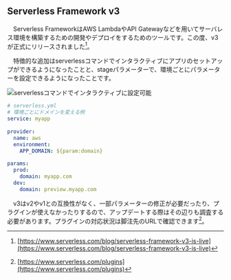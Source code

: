 ## Serverless Framework v3
　Serverless FrameworkはAWS LambdaやAPI Gatewayなどを用いてサーバレス環境を構築するための開発やデプロイをするためのツールです。この度、v3が正式にリリースされました[^serverless_V3]。

　特徴的な追加はserverlessコマンドでインタラクティブにアプリのセットアップができるようになったことと、stageパラメーターで、環境ごとにパラメーターを設定できるようになったことです。

![serverlessコマンドでインタラクティブに設定可能](/images/web_changelog_2022part1/frameworks/serverless-command-sample.png)

```yaml
# serverless.yml
# 環境ごとにドメインを変える例
service: myapp
 
provider:
  name: aws
  environment:
    APP_DOMAIN: ${param:domain}
 
params:
  prod:
    domain: myapp.com
  dev:
    domain: preview.myapp.com
```

　v3はv2やv1との互換性がなく、一部パラメーターの修正が必要だったり、プラグインが使えなかったりするので、アップデートする際はその辺りも調査する必要があります。プラグインの対応状況は脚注先のURLで確認できます[^serverless_plugins]。

[^serverless_V3]: [https://www.serverless.com/blog/serverless-framework-v3-is-live](https://www.serverless.com/blog/serverless-framework-v3-is-live)
[^serverless_plugins]: [https://www.serverless.com/plugins](https://www.serverless.com/plugins)
